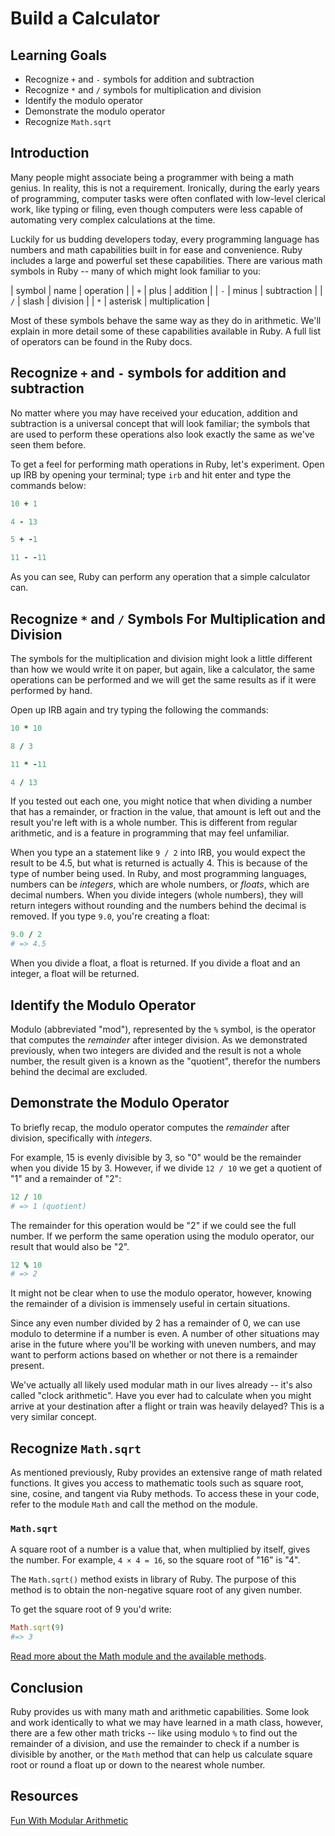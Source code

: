 # Build a Calculator

## Learning Goals

- Recognize `+` and `-` symbols for addition and subtraction
- Recognize `*` and `/` symbols for multiplication and division
- Identify the modulo operator
- Demonstrate the modulo operator
- Recognize `Math.sqrt`

## Introduction

Many people might associate being a programmer with being a math genius. In
reality, this is not a requirement. Ironically, during the early years of
programming, computer tasks were often conflated with low-level clerical work,
like typing or filing, even though computers were less capable of automating
very complex calculations at the time.

Luckily for us budding developers today, every programming language has numbers
and math capabilities built in for ease and convenience. Ruby includes a large
and powerful set these capabilities.  There are various math symbols in Ruby --
many of which might look familiar to you:

| symbol | name | operation |
| `+` | plus | addition |
| `-` | minus | subtraction |
| `/` | slash | division |
| `*` | asterisk | multiplication |

Most of these symbols behave the same way as they do in arithmetic. We'll
explain in more detail some of these capabilities available in Ruby. A full list
of operators can be found in the Ruby docs.

## Recognize `+` and `-` symbols for addition and subtraction

No matter where you may have received your education, addition and subtraction
is a universal concept that will look familiar; the symbols that are used to
perform these operations also look exactly the same as we've seen them before.

To get a feel for performing math operations in Ruby, let's experiment. Open up
IRB by opening your terminal; type `irb` and hit enter and type the commands
below:

```ruby
10 + 1
```
```ruby
4 - 13
```
```ruby
5 + -1
```
```ruby
11 - -11
```

As you can see, Ruby can perform any operation that a simple calculator can.

## Recognize `*` and `/` Symbols For Multiplication and Division

The symbols for the multiplication and division might look a little different
than how we would write it on paper, but again, like a calculator, the same
operations can be performed and we will get the same results as if it were
performed by hand.

Open up IRB again and try typing the following the commands:

```ruby
10 * 10
```

```ruby
8 / 3
```

```ruby
11 * -11
```

```ruby
4 / 13
```

If you tested out each one, you might notice that when dividing a number that
has a remainder, or fraction in the value, that amount is left out and the
result you're left with is a whole number. This is different from regular
arithmetic, and is a feature in programming that may feel unfamiliar.

When you type an a statement like `9 / 2` into IRB, you would expect the result
to be 4.5, but what is returned is actually 4. This is because of the type of
number being used. In Ruby, and most programming languages, numbers can be
_integers_, which are whole numbers, or _floats_, which are decimal numbers.
When you divide integers (whole numbers), they will return integers without
rounding and the numbers behind the decimal is removed. If you type `9.0`,
you're creating a float:

```ruby
9.0 / 2
# => 4.5
```
When you divide a float, a float is returned. If you divide a float and an
integer, a float will be returned.

## Identify the Modulo Operator

Modulo (abbreviated "mod"), represented by the `%` symbol, is the operator that
computes the _remainder_ after integer division. As we demonstrated previously,
when two integers are divided and the result is not a whole number, the result
given is a known as the "quotient", therefor the numbers behind the decimal are
excluded. 

## Demonstrate the Modulo Operator

To briefly recap, the modulo operator computes the _remainder_ after division,
specifically with _integers_.

For example, 15 is evenly divisible by 3, so "0" would be the remainder when you
divide 15 by 3. However, if we divide `12 / 10` we get a quotient of "1" and a
remainder of "2":

```ruby
12 / 10
# => 1 (quotient)
```

The remainder for this operation would be "2" if we could see the full number.
If we perform the same operation using the modulo operator, our result that
would also be "2".

```ruby
12 % 10
# => 2
```

It might not be clear when to use the modulo operator, however, knowing the
remainder of a division is immensely useful in certain situations.

Since any even number divided by 2 has a remainder of 0, we can use modulo to
determine if a number is even. A number of other situations may arise in the
future where you'll be working with uneven numbers, and may want to perform
actions based on whether or not there is a remainder present.

We've actually all likely used modular math in our lives already -- it's also
called "clock arithmetic". Have you ever had to calculate when you might arrive
at your destination after a flight or train was heavily delayed? This is a very
similar concept.

## Recognize `Math.sqrt`

As mentioned previously, Ruby provides an extensive range of math related
functions. It gives you access to mathematic tools such as square root, sine,
cosine, and tangent via Ruby methods. To access these in your code, refer to the
module `Math` and call the method on the module.

### `Math.sqrt`

A square root of a number is a value that, when multiplied by itself, gives the
number. For example, `4 × 4 = 16`, so the square root of "16" is "4".

The `Math.sqrt()` method exists in library of Ruby. The purpose of this method
is to obtain the non-negative square root of any given number.

To get the square root of 9 you'd write:

```ruby
Math.sqrt(9)
#=> 3
```

[Read more about the Math module and the available methods](http://ruby-doc.org/core-2.2.0/Math.html).

## Conclusion

Ruby provides us with many math and arithmetic capabilities. Some look and work
identically to what we may have learned in a math class, however, there are a
few other math tricks -- like using modulo `%` to find out the remainder of a
division, and use the remainder to check if a number is divisible by another, or
the `Math` method that can help us calculate square root or round a float up or
down to the nearest whole number.

## Resources

[Fun With Modular Arithmetic](https://betterexplained.com/articles/fun-with-modular-arithmetic/)